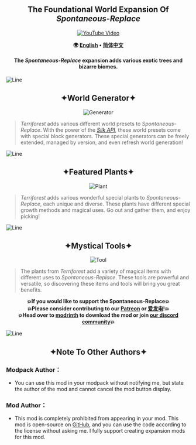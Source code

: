 <!--suppress HtmlDeprecatedAttribute -->
<div align = "center">

## The Foundational World Expansion Of *Spontaneous-Replace*

[![YouTube Video](https://img.youtube.com/vi/SpDuqRVBmPI/0.jpg)](https://www.youtube.com/watch?v=SpDuqRVBmPI)

**🌍 [English](README/README.en_us.md) • [简体中文](README/README.zh_cn.md)**

#### The *Spontaneous-Replace* expansion adds various exotic trees and bizarre biomes.

</div>

![Line](/img/Line.png)

<div align = "center">

## ✦World Generator✦

![Generator](/img/Generator.gif)

</div>

> *Terriforest* adds various different world presets to *Spontaneous-Replace*. With the power of the *[Silk API](https://github.com/Silk-MC/Silk-API)*,
> these world presets come with special block generators. These special generators can be freely extended, managed by version, and even refresh world
> generation!

![Line](/img/Line.png)

<div align = "center">

## ✦Featured Plants✦

![Plant](/img/Plant.gif)

</div>

> *Terriforest* adds various wonderful special plants to *Spontaneous-Replace*, each unique and diverse. These plants have different special growth
> methods and magical uses. Go out and gather them, and enjoy picking!

![Line](/img/Line.png)

<div align = "center">

## ✦Mystical Tools✦

![Tool](/img/Tool.gif)

</div>

> The plants from *Terriforest* add a variety of magical items with different uses to *Spontaneous-Replace*. These tools are powerful and versatile, so
> discovering these items and tools will bring you great benefits.

<div align = "center">

**💥If you would like to support the Spontaneous-Replace💥**<br>
**💥Please consider contributing to our [Patreon](https://www.patreon.com/GameGeek_Saikel) or [爱发电](https://afdian.net/a/GameGeek_Saikel)!💥**<br>
**💥Head over to [modrinth](https://modrinth.com/mod/spontaneous-replace) to download the mod or
join [our discord community](https://discord.com/invite/ChRbMFgVw3)💥**

</div>

![Line](/img/Line.png)

<h2 align = "center">✦Note To Other Authors✦</h2>

### Modpack Author：

- You can use this mod in your modpack without notifying me, but state the author of the mod and cannot cancel the mod button display.

### Mod Author：

- This mod is completely prohibited from appearing in your mod. This mod is open-source on [GitHub](https://github.com/Saikel-Orado-Liu/Spontaneous-Replace),
  and you can use the code according to the license without asking me. I fully support creating expansion mods for this mod.